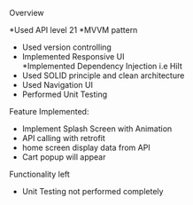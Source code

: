 Overview

*Used API level 21
*MVVM pattern
* Used version controlling 
* Implemented Responsive UI  
*Implemented Dependency Injection i.e Hilt
* Used SOLID principle and clean architecture
* Used Navigation UI
* Performed Unit Testing

Feature Implemented:

* Implement Splash Screen with Animation
* API calling with retrofit
* home screen display data from API
* Cart popup will appear

Functionality left

* Unit Testing not performed completely 